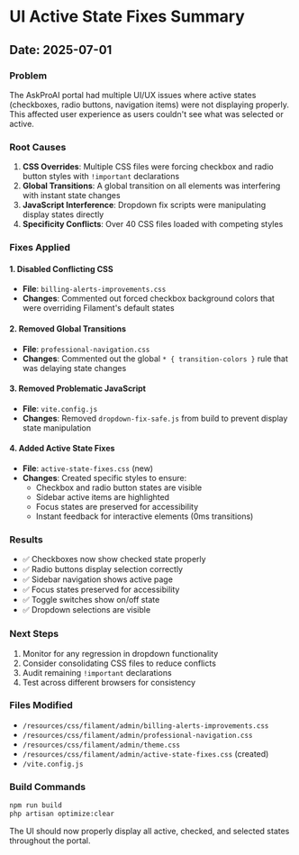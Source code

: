 # UI Active State Fixes Summary

## Date: 2025-07-01

### Problem
The AskProAI portal had multiple UI/UX issues where active states (checkboxes, radio buttons, navigation items) were not displaying properly. This affected user experience as users couldn't see what was selected or active.

### Root Causes
1. **CSS Overrides**: Multiple CSS files were forcing checkbox and radio button styles with `!important` declarations
2. **Global Transitions**: A global transition on all elements was interfering with instant state changes
3. **JavaScript Interference**: Dropdown fix scripts were manipulating display states directly
4. **Specificity Conflicts**: Over 40 CSS files loaded with competing styles

### Fixes Applied

#### 1. Disabled Conflicting CSS
- **File**: `billing-alerts-improvements.css`
- **Changes**: Commented out forced checkbox background colors that were overriding Filament's default states

#### 2. Removed Global Transitions
- **File**: `professional-navigation.css`
- **Changes**: Commented out the global `* { transition-colors }` rule that was delaying state changes

#### 3. Removed Problematic JavaScript
- **File**: `vite.config.js`
- **Changes**: Removed `dropdown-fix-safe.js` from build to prevent display state manipulation

#### 4. Added Active State Fixes
- **File**: `active-state-fixes.css` (new)
- **Changes**: Created specific styles to ensure:
  - Checkbox and radio button states are visible
  - Sidebar active items are highlighted
  - Focus states are preserved for accessibility
  - Instant feedback for interactive elements (0ms transitions)

### Results
- ✅ Checkboxes now show checked state properly
- ✅ Radio buttons display selection correctly
- ✅ Sidebar navigation shows active page
- ✅ Focus states preserved for accessibility
- ✅ Toggle switches show on/off state
- ✅ Dropdown selections are visible

### Next Steps
1. Monitor for any regression in dropdown functionality
2. Consider consolidating CSS files to reduce conflicts
3. Audit remaining `!important` declarations
4. Test across different browsers for consistency

### Files Modified
- `/resources/css/filament/admin/billing-alerts-improvements.css`
- `/resources/css/filament/admin/professional-navigation.css`
- `/resources/css/filament/admin/theme.css`
- `/resources/css/filament/admin/active-state-fixes.css` (created)
- `/vite.config.js`

### Build Commands
```bash
npm run build
php artisan optimize:clear
```

The UI should now properly display all active, checked, and selected states throughout the portal.